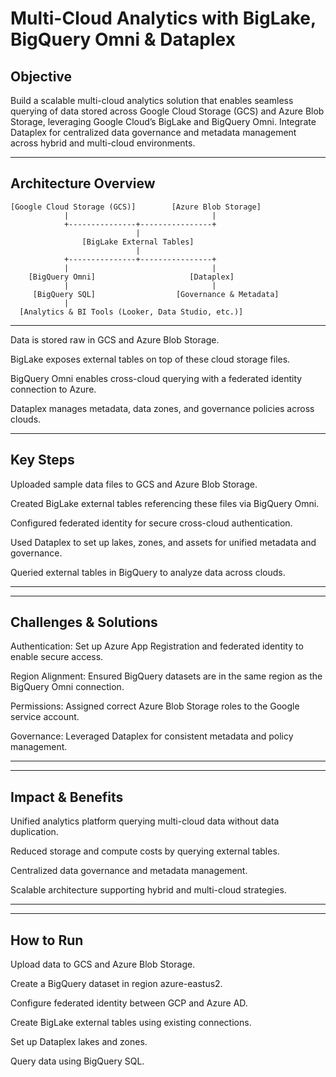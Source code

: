 # Multi-Cloud Analytics with BigLake, BigQuery Omni & Dataplex

## Objective

Build a scalable multi-cloud analytics solution that enables seamless querying of data stored across Google Cloud Storage (GCS) and Azure Blob Storage, leveraging Google Cloud’s BigLake and BigQuery Omni. Integrate Dataplex for centralized data governance and metadata management across hybrid and multi-cloud environments.

---

## Architecture Overview

    [Google Cloud Storage (GCS)]        [Azure Blob Storage]
                |                                |
                +---------------+----------------+
                                |
                    [BigLake External Tables]
                                |
                +---------------+----------------+
                |                                |
        [BigQuery Omni]                     [Dataplex]
                |                                |
         [BigQuery SQL]                  [Governance & Metadata]
                |
      [Analytics & BI Tools (Looker, Data Studio, etc.)]



---

Data is stored raw in GCS and Azure Blob Storage.

BigLake exposes external tables on top of these cloud storage files.

BigQuery Omni enables cross-cloud querying with a federated identity connection to Azure.

Dataplex manages metadata, data zones, and governance policies across clouds.

---

## Key Steps

Uploaded sample data files to GCS and Azure Blob Storage.

Created BigLake external tables referencing these files via BigQuery Omni.

Configured federated identity for secure cross-cloud authentication.

Used Dataplex to set up lakes, zones, and assets for unified metadata and governance.

Queried external tables in BigQuery to analyze data across clouds.

---

---
## Challenges & Solutions

Authentication: Set up Azure App Registration and federated identity to enable secure access.

Region Alignment: Ensured BigQuery datasets are in the same region as the BigQuery Omni connection.

Permissions: Assigned correct Azure Blob Storage roles to the Google service account.

Governance: Leveraged Dataplex for consistent metadata and policy management.

---

---
## Impact & Benefits
Unified analytics platform querying multi-cloud data without data duplication.

Reduced storage and compute costs by querying external tables.

Centralized data governance and metadata management.

Scalable architecture supporting hybrid and multi-cloud strategies.

---
---
## How to Run
Upload data to GCS and Azure Blob Storage.

Create a BigQuery dataset in region azure-eastus2.

Configure federated identity between GCP and Azure AD.

Create BigLake external tables using existing connections.

Set up Dataplex lakes and zones.

Query data using BigQuery SQL.


